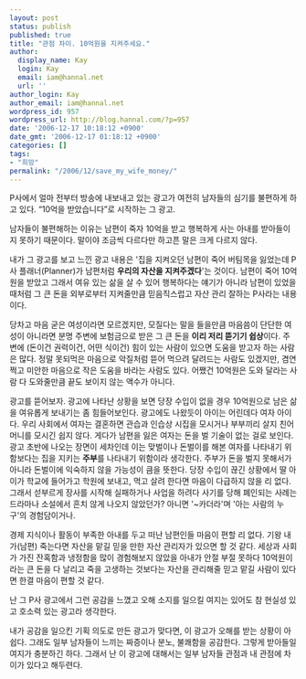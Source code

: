 ```yaml
---
layout: post
status: publish
published: true
title: "관점 차이. 10억원을 지켜주세요."
author:
  display_name: Kay
  login: Kay
  email: iam@hannal.net
  url: ''
author_login: Kay
author_email: iam@hannal.net
wordpress_id: 957
wordpress_url: http://blog.hannal.com/?p=957
date: '2006-12-17 10:18:12 +0900'
date_gmt: '2006-12-17 01:18:12 +0900'
categories: []
tags:
- "희망"
permalink: "/2006/12/save_my_wife_money/"
---
```

<p>P사에서 얼마 전부터 방송에 내보내고 있는 광고가 여전히 남자들의 심기를 불편하게 하고 있다. “10억을 받았습니다”로 시작하는 그 광고.</p>
<p>남자들이 불편해하는 이유는 남편이 죽자 10억을 받고 행복하게 사는 아내를 받아들이지 못하기 때문이다. 말이야 조금씩 다르다만 하고픈 말은 크게 다르지 않다.</p>
<p>내가 그 광고를 보고 느낀 광고 내용은 '집을 지켜오던 남편이 죽어 버팀목을 잃었는데 P사 플래너(Planner)가 남편처럼 <strong>우리의 자산을 지켜주겠다</strong>'는 것이다.  남편이 죽어 10억원을 받았고 그래서 여유 있는 삶을 살 수 있어 행복하다는 얘기가 아니라 남편이 있었을 때처럼 그 큰 돈을 외부로부터 지켜줄만큼 믿음직스럽고 자산 관리 잘하는 P사라는 내용이다.</p>
<p>당차고 마음 굳은 여성이라면 모르겠지만, 모질다는 말을 들을만큼 마음씀이 단단한 여성이 아니라면 분명 주변에 보험금으로 받은 그 큰 돈을 <strong>이리 저리 뜯기기 쉽상</strong>이다. 주변에 (돈이건 권력이건, 어떤 식이건) 힘이 있는 사람이 있으면 도움을 받고자 하는 사람은 많다. 정말 못되먹은 마음으로 악질처럼 뜯어 먹으려 달려드는 사람도 있겠지만, 겸연쩍고 미안한 마음으로 작은 도움을 바라는 사람도 있다. 어쨌건 10억원은 도와 달라는 사람 다 도와줄만큼 끝도 보이지 않는 액수가 아니다.</p>
<p>광고를 뜯어보자. 광고에 나타난 상황을 보면 당장 수입이 없을 경우  10억원으로 남은 삶을 여유롭게 보내기는 좀 힘들어보인다. 광고에도 나왔듯이 아이는 어린데다 여자 아이다. 우리 사회에서 여자는 결혼하면 관습과 인습상 시집을 모시거나 부부끼리 살지 친어머니를 모시긴 쉽지 않다. 게다가 남편을 잃은 여자는 돈을 벌 기술이 없는 걸로 보인다. 광고 초반에 나오는 장면이 세차인데 이는 맞벌이나 돈벌이를 해본 여자를 나타내기 위함보다는 집을 지키는 <strong>주부</strong>를 나타내기 위함이라 생각한다. 주부가 돈을 벌지 못해서가 아니라 돈벌이에 익숙하지 않을 가능성이 큼을 뜻한다. 당장 수입이 끊긴 상황에서 딸 아이가 학교에 들어가고 학원에 보내고, 먹고 살려 한다면 마음이 다급하지 않을 리 없다. 그래서 섣부르게 장사를 시작해 실패하거나 사업을 하려다 사기를 당해 폐인되는 사례는 드라마나 소설에서 흔치 않게 나오지 않았던가? 아니면 '~카더라'며 '아는 사람의 누구'의 경험담이거나.</p>
<p>경제 지식이나 활동이 부족한 아내를 두고 떠난 남편인들 마음이 편할 리 없다. 기왕 내가(남편) 죽는다면 자산을 맡길 믿을 만한 자산 관리자가 있으면 할 것 같다. 세상과 사회가 가진 잔혹함과 냉정함을 많이 경험해보지 않았을 아내가 안절 부절 못하다 10억원이라는 큰 돈을 다 날리고 죽을 고생하는 것보다는 자산을 관리해줄 믿고 맡길 사람이 있다면 한결 마음이 편할 것 같다.</p>
<p>난 그 P사 광고에서 그런 공감을 느꼈고 오해 소지를 일으킬 여지는 있어도 참 현실성 있고 호소력 있는 광고라 생각한다.</p>
<p>내가 공감을 일으킨 기획 의도로 만든 광고가 맞다면, 이 광고가 오해를 받는 상황이 아쉽다. 그래도 일부 남자들이 느끼는 짜증이나 분노, 불쾌함을 공감한다. 그렇게 받아들일 여지가 충분하긴 하다. 그래서 난 이 광고에 대해서는 일부 남자들 관점과 내 관점에 차이가 있다고 해두련다.</p>
